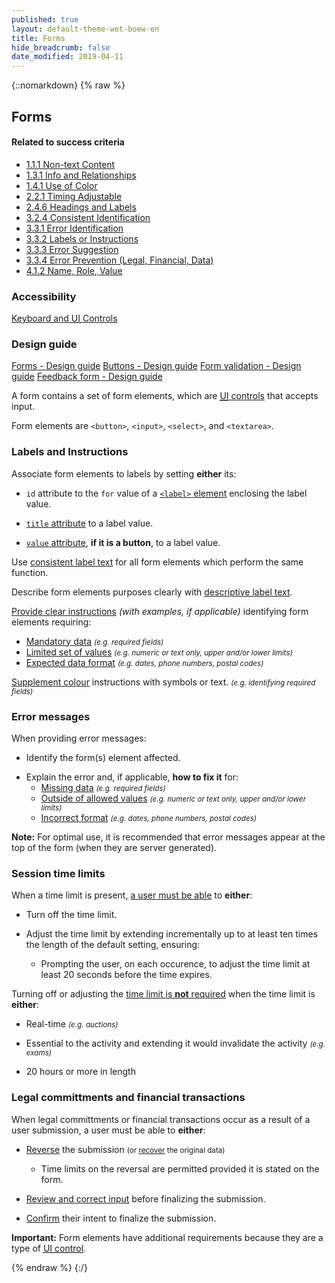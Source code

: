 ```yaml
---
published: true
layout: default-theme-wet-boew-en
title: Forms
hide_breadcrumb: false
date_modified: 2019-04-11
---
```

{::nomarkdown}
{% raw %}
<!-- Forms -->
<div class="row">
	<div class="mrgn-lft-md mrgn-rght-md">
		<h2 id="forms" class="page-header">Forms</h2>
	</div>
	<div class="col-md-4 pull-right">
		<div class="panel panel-default">
			<div class="panel-heading">
				<h4 class="panel-title">Related to success criteria</h4>
			</div>
			<div class="panel-body">
				<ul class="list-unstyled">
					<li><a href="http://www.w3.org/TR/2012/NOTE-UNDERSTANDING-WCAG20-20120103/text-equiv-all.html" rel="external">1.1.1 Non-text Content</a></li>
					<li><a href="http://www.w3.org/TR/UNDERSTANDING-WCAG20/content-structure-separation-programmatic.html" rel="external">1.3.1 Info and Relationships</a></li>
					<li><a href="http://www.w3.org/TR/UNDERSTANDING-WCAG20/visual-audio-contrast-without-color.html" rel="external">1.4.1 Use of Color</a></li>
					<li><a href="http://www.w3.org/TR/UNDERSTANDING-WCAG20/time-limits-required-behaviors.html" rel="external">2.2.1 Timing Adjustable</a></li>
					<li><a href="http://www.w3.org/TR/UNDERSTANDING-WCAG20/navigation-mechanisms-descriptive.html" rel="external">2.4.6 Headings and Labels</a></li>
					<li><a href="http://www.w3.org/TR/2012/NOTE-UNDERSTANDING-WCAG20-20120103/consistent-behavior-consistent-functionality.html" rel="external">3.2.4 Consistent Identification</a></li>
					<li><a href="http://www.w3.org/TR/2012/NOTE-UNDERSTANDING-WCAG20-20120103/minimize-error-identified.html" rel="external">3.3.1 Error Identification</a></li>
					<li><a href="http://www.w3.org/TR/2012/NOTE-UNDERSTANDING-WCAG20-20120103/minimize-error-cues.html" rel="external">3.3.2 Labels or Instructions</a></li>
					<li><a href="http://www.w3.org/TR/2012/NOTE-UNDERSTANDING-WCAG20-20120103/minimize-error-suggestions.html" rel="external">3.3.3 Error Suggestion</a></li>
					<li><a href="http://www.w3.org/TR/UNDERSTANDING-WCAG20/minimize-error-reversible.html" rel="external">3.3.4 Error Prevention (Legal, Financial, Data)</a></li>
					<li><a href="http://www.w3.org/TR/UNDERSTANDING-WCAG20/ensure-compat-rsv.html" rel="external">4.1.2 Name, Role, Value</a></li>
				</ul>
			</div>
		</div>
		<div class="panel panel-info">
			<div class="panel-heading">
				<h3 class="panel-title">Accessibility</h3>
			</div>
			<div class="list-group">
				<a href="keyboard-en.html" class="list-group-item">Keyboard and
				<abbr title="User Interface">UI</abbr>
					Controls<span class="wb-inv"></span></a>
			</div>
		</div>
		<div class="panel panel-info">
			<div class="panel-heading">
				<h3 class="panel-title">Design guide</h3>
			</div>
			<div class="list-group"><a href="../design/forms-en.html" class="list-group-item">Forms<span class="wb-inv"> - Design guide</span></a> <a href="../design/buttons-en.html" class="list-group-item">Buttons<span class="wb-inv"> - Design guide</span></a> <a href="http://wet-boew.github.io/v4.0-ci/demos/formvalid/formvalid-en.html" class="list-group-item">Form validation<span class="wb-inv"> - Design guide</span></a> <a href="http://wet-boew.github.io/v4.0-ci/demos/feedback/feedback-en.html" class="list-group-item">Feedback form<span class="wb-inv"> - Design guide</span></a></div>
		</div>
	</div>
	<div class="mrgn-lft-md mrgn-rght-md">
		<p>
			A form contains a set of form elements, which are <a href="keyboard-en.html">
				<abbr title="User Interface">UI</abbr>
				controls</a> that accepts input.
		</p>
		<p>Form elements are <code>&lt;button&gt;</code>, <code>&lt;input&gt;</code>, <code>&lt;select&gt;</code>, and <code>&lt;textarea&gt;</code>.</p>
		<h3 id="instructions">Labels and Instructions</h3>
		<p>Associate form elements to labels by setting <strong>either</strong> its:</p>
		<ul>
			<li>
				<p><code>id</code> attribute to the <code>for</code> value of a <a href="http://www.w3.org/TR/2012/NOTE-WCAG20-TECHS-20120103/H44" title="WCAG 2.0, Technique H44"><code>&lt;label&gt;</code> element</a> enclosing the label value.</p>
			</li>
			<li>
				<p><a href="http://www.w3.org/TR/2012/NOTE-WCAG20-TECHS-20120103/H65" title="WCAG 2.0, Technique H65"><code>title</code> attribute</a> to a label value.</p>
			</li>
			<li>
				<p><a href="http://www.w3.org/TR/2012/NOTE-WCAG20-TECHS-20120103/G167" title="WCAG 2.0, Technique G167"><code>value</code> attribute</a>, <strong>if it is a button</strong>, to a label value.</p>
			</li>
		</ul>
		<p>Use <a href="http://www.w3.org/TR/2012/NOTE-WCAG20-TECHS-20120103/G197" rel="external" title="WCAG 2.0, Technique G197">consistent label text</a> for all form elements which perform the same function.</p>
		<p>Describe form elements purposes clearly with <a href="http://www.w3.org/TR/2012/NOTE-WCAG20-TECHS-20120103/G131" rel="external" title="WCAG 2.0, Technique G131">descriptive label text</a>.</p>
		<p><a href="http://www.w3.org/TR/2012/NOTE-UNDERSTANDING-WCAG20-20120103/minimize-error-cues.html" title="WCAG 2.0, Sufficient Techniques #1">Provide clear instructions</a> <em>(with examples, if applicable)</em> identifying form elements requiring:</p>
		<ul>
			<li><a href="http://www.w3.org/TR/2012/NOTE-WCAG20-TECHS-20120103/H90" rel="external" title="WCAG 2.0, Technique H90">Mandatory data</a> <small><em>(e.g. required fields)</em></small></li>
			<li><a href="http://www.w3.org/TR/2012/NOTE-WCAG20-TECHS-20120103/G184" rel="external" title="WCAG 2.0, Technique G184">Limited set of values</a> <small><em>(e.g. numeric or text only, upper and/or lower limits)</em></small></li>
			<li><a href="http://www.w3.org/TR/2012/NOTE-WCAG20-TECHS-20120103/G89" rel="external" title="WCAG 2.0, Technique G89">Expected data format</a> <small><em>(e.g. dates, phone numbers, postal codes)</em></small></li>
		</ul>
		<p><a href="http://www.w3.org/TR/2013/NOTE-WCAG20-TECHS-20130905/G14" rel="external" title="WCAG 2.0, Technique G14">Supplement colour</a> instructions with symbols or text. <small><em>(e.g. identifying required fields)</em></small></p>
		<h3 id="err">Error messages</h3>
		<p>When providing error messages:</p>
		<ul>
			<li>
				<p>Identify the form(s) element affected.</p>
			</li>
			<li>Explain the error and, if applicable, <strong>how to fix it</strong> for:
<ul>
	<li><a href="http://www.w3.org/TR/2012/NOTE-WCAG20-TECHS-20120103/G83" rel="external" title="WCAG 2.0, Technique G83">Missing data</a> <small><em>(e.g. required fields)</em></small></li>
	<li><a href="http://www.w3.org/TR/2012/NOTE-WCAG20-TECHS-20120103/G84" rel="external" title="WCAG 2.0, Technique G84">Outside of allowed values</a> <small><em>(e.g. numeric or text only, upper and/or lower limits)</em></small></li>
	<li><a href="http://www.w3.org/TR/2012/NOTE-WCAG20-TECHS-20120103/G85" rel="external" title="WCAG 2.0, Technique G85">Incorrect format</a> <small><em>(e.g. dates, phone numbers, postal codes)</em></small></li>
</ul>
			</li>
		</ul>
		<div class="alert alert-info mrgn-tp-lg">
			<p id="errmsgtop"><strong>Note:</strong> For optimal use, it is recommended that error messages appear at the top of the form (when they are server generated).</p>
		</div>
		<h3 id="slt">Session time limits</h3>
		<p>When a time limit is present, <a href="http://www.w3.org/TR/UNDERSTANDING-WCAG20/time-limits-required-behaviors.html" rel="external" title="WCAG 2.0, Success Criterion 2.2.1 Timing Adjustable">a user must be able</a> to <strong>either</strong>:</p>
		<ul>
			<li>
				<p>Turn off the time limit.</p>
			</li>
			<li>
				<p>Adjust the time limit by extending incrementally up to at least ten times the length of the default setting, ensuring:</p>
				<ul>
					<li>Prompting the user, on each occurence, to adjust the time limit at least 20 seconds before the time expires.</li>
				</ul>
			</li>
		</ul>
		<p>Turning off or adjusting the <a href="http://www.w3.org/TR/UNDERSTANDING-WCAG20/time-limits-required-behaviors.html" rel="external" title="WCAG 2.0, Success Criterion 2.2.1 Timing Adjustable">time limit is <strong>not</strong> required</a> when the time limit is <strong>either</strong>:</p>
		<ul>
			<li>
				<p>Real-time <small><em>(e.g. auctions)</em></small></p>
			</li>
			<li>
				<p>Essential to the activity and extending it would invalidate the activity <small><em>(e.g. exams)</em></small></p>
			</li>
			<li>
				<p>20 hours or more in length</p>
			</li>
		</ul>
		<h3 id="lg">Legal committments and financial transactions</h3>
		<p>When legal committments or financial transactions occur as a result of a user submission, a user must be able to <strong>either</strong>:</p>
		<ul>
			<li>
				<p><a href="http://www.w3.org/TR/2012/NOTE-WCAG20-TECHS-20120103/G164" rel="external" title="WCAG 2.0, Technique G164">Reverse</a> the submission <small>(or <a href="http://www.w3.org/TR/2012/NOTE-WCAG20-TECHS-20120103/G99" rel="external" title="WCAG 2.0, Technique G99">recover</a> the original data)</small></p>
				<ul>
					<li>Time limits on the reversal are permitted provided it is stated on the form.</li>
				</ul>
			</li>
			<li>
				<p><a href="http://www.w3.org/TR/2012/NOTE-WCAG20-TECHS-20120103/G98" rel="external" title="WCAG 2.0, Technique G98">Review and correct input</a> before finalizing the submission.</p>
			</li>
			<li>
				<p><a href="http://www.w3.org/TR/2012/NOTE-WCAG20-TECHS-20120103/G168" rel="external" title="WCAG 2.0, Technique G168">Confirm</a> their intent to finalize the submission.</p>
			</li>
		</ul>
		<div class="alert alert-danger mrgn-tp-lg">
			<p>
				<strong>Important:</strong> Form elements have additional requirements because they are a type of <a href="#ui">
					<abbr title="User Interface">UI control</abbr></a>.
			</p>
		</div>
	</div>
</div>
{% endraw %}
{:/}
